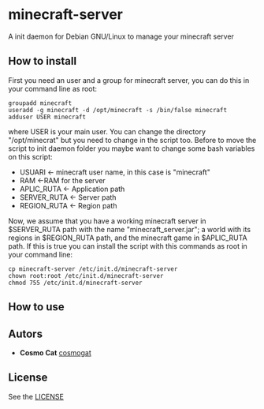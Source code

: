 # minecraft-server
A init daemon for Debian GNU/Linux to manage your minecraft server

## How to install
First you need an user and a group for minecraft server, you can do this in your command line as root:
```
groupadd minecraft
useradd -g minecraft -d /opt/minecraft -s /bin/false minecraft
adduser USER minecraft
```
where USER is your main user. You can change the directory "/opt/minecrat" but you need to change in the script too. Before to move the script to init daemon folder you maybe want to change some bash variables on this script:
* USUARI <- minecraft user name, in this case is "minecraft"
* RAM <-RAM for the server
* APLIC_RUTA <- Application path
* SERVER_RUTA <- Server path
* REGION_RUTA <- Region path

Now, we assume that you have a working minecraft server in  $SERVER_RUTA path with the name "minecraft_server.jar"; a world with its regions in $REGION_RUTA path, and the minecraft game in $APLIC_RUTA path. If this is true you can install the script with this commands as root in your command line:
```
cp minecraft-server /etc/init.d/minecraft-server
chown root:root /etc/init.d/minecraft-server
chmod 755 /etc/init.d/minecraft-server

```
## How to use

## Autors
* **Cosmo Cat**  [cosmogat](https://github.com/cosmogat)
## License
See the [LICENSE](LICENSE)
